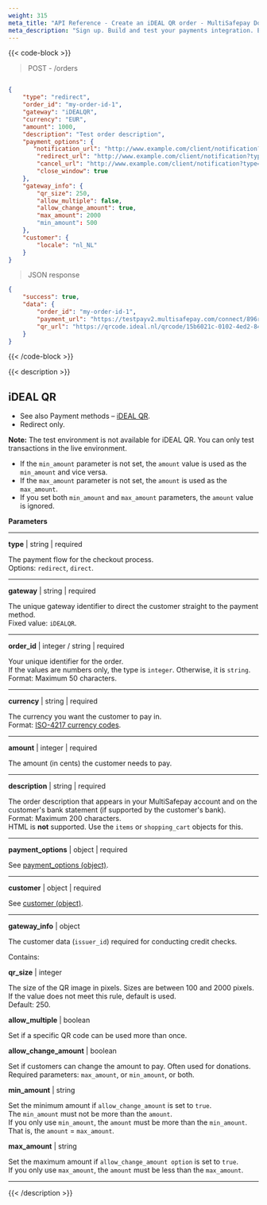 ```yaml
---
weight: 315
meta_title: "API Reference - Create an iDEAL QR order - MultiSafepay Docs"
meta_description: "Sign up. Build and test your payments integration. Explore our products and services. Use our API Reference, SDKs, and wrappers. Get support."
---
```

{{< code-block >}}
> POST - /orders

```json

{
    "type": "redirect",
    "order_id": "my-order-id-1",
    "gateway": "iDEALQR",
    "currency": "EUR",
    "amount": 1000,
    "description": "Test order description",
    "payment_options": {
       "notification_url": "http://www.example.com/client/notification?type=notification",
        "redirect_url": "http://www.example.com/client/notification?type=redirect",
        "cancel_url": "http://www.example.com/client/notification?type=cancel", 
        "close_window": true
    },
    "gateway_info": {
        "qr_size": 250,
        "allow_multiple": false,
        "allow_change_amount": true,
        "max_amount": 2000
        "min_amount": 500
    },
    "customer": {
        "locale": "nl_NL"
    }
}
```
> JSON response

```json
{
    "success": true,
    "data": {
        "order_id": "my-order-id-1",
        "payment_url": "https://testpayv2.multisafepay.com/connect/896rZ0IGzhJoP2XQdqzMtHYnIG32W68yAGX/?lang=nl_NL",
        "qr_url": "https://qrcode.ideal.nl/qrcode/15b6021c-0102-4ed2-84b3-4a99272179f7.png"
    }
}
```
{{< /code-block >}}

{{< description >}}
## iDEAL QR

- See also Payment methods – [iDEAL QR](/payments/methods/banks/idealqr).  
- Redirect only.

**Note:** The test environment is not available for iDEAL QR. You can only test transactions in the live environment. 

- If the `min_amount` parameter is not set, the `amount` value is used as the `min_amount` and vice versa.  
- If the `max_amount` parameter is not set, the `amount` is used as the `max_amount`.  
- If you set both `min_amount` and `max_amount` parameters, the `amount` value is ignored.

**Parameters**

----------------
__type__ | string | required

The payment flow for the checkout process.  
Options: `redirect`, `direct`.  

----------------
__gateway__ | string | required

The unique gateway identifier to direct the customer straight to the payment method.  
Fixed value: `iDEALQR`.

----------------
__order_id__ | integer / string | required

Your unique identifier for the order.  
If the values are numbers only, the type is `integer`. Otherwise, it is `string`.  
Format: Maximum 50 characters.

----------------
__currency__ | string | required

The currency you want the customer to pay in.   
Format: [ISO-4217 currency codes](https://www.iso.org/iso-4217-currency-codes.html).  

----------------
__amount__ | integer | required

The amount (in cents) the customer needs to pay.

----------------
__description__ | string | required

The order description that appears in your MultiSafepay account and on the customer's bank statement (if supported by the customer's bank).   
Format: Maximum 200 characters.   
HTML is **not** supported. Use the `items` or `shopping_cart` objects for this.

----------------
__payment_options__ | object | required

See [payment_options (object)](/api/#payment-options-object).

----------------
__customer__ | object | required

See [customer (object)](/api/#customer-object).

----------------
__gateway_info__ | object

The customer data (`issuer_id`) required for conducting credit checks.

Contains:

__qr_size__ | integer

The size of the QR image in pixels. Sizes are between 100 and 2000 pixels. If the value does not meet this rule, default is used.  
Default: 250.  

__allow_multiple__ | boolean

Set if a specific QR code can be used more than once.

__allow_change_amount__ | boolean

Set if customers can change the amount to pay. Often used for donations.  
Required parameters: `max_amount`, or `min_amount`, or both. 

__min_amount__ | string

Set the minimum amount if `allow_change_amount` is set to `true`.  
The `min_amount` must not be more than the `amount`.  
If you only use `min_amount`, the `amount` must be more than the `min_amount`. That is, the `amount` = `max_amount`. 
    
__max_amount__ | string

Set the maximum amount if `allow_change_amount option` is set to `true`.  
If you only use `max_amount`, the `amount` must be less than the `max_amount`.

---------------- 


{{< /description >}}
